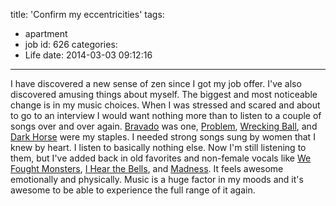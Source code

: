 title: 'Confirm my eccentricities'
tags:
  - apartment
  - job
id: 626
categories:
  - Life
date: 2014-03-03 09:12:16
---

I have discovered a new sense of zen since I got my job offer. I've also discovered amusing things about myself. The biggest and most noticeable change is in my music choices. When I was stressed and scared and about to go to an interview I would want nothing more than to listen to a couple of songs over and over again. [Bravado](http://youtube.com/watch?v=xV_xHBdLFSk) was one, [Problem](http://youtube.com/watch?v=5ZrZI6OmezE), [Wrecking Ball](http://youtube.com/watch?v=My2FRPA3Gf8), and [Dark Horse](http://youtube.com/watch?v=0KSOMA3QBU0) were my staples. I needed strong songs sung by women that I knew by heart. I listen to basically nothing else. Now I'm still listening to them, but I've added back in old favorites and non-female vocals like [We Fought Monsters](http://youtube.com/watch?v=No5NiaK97vE#), [I Hear the Bells](http://youtube.com/watch?v=plDNCnCik6c#), and [Madness](http://youtube.com/watch?v=Ek0SgwWmF9w). It feels awesome emotionally and physically. Music is a huge factor in my moods and it's awesome to be able to experience the full range of it again.